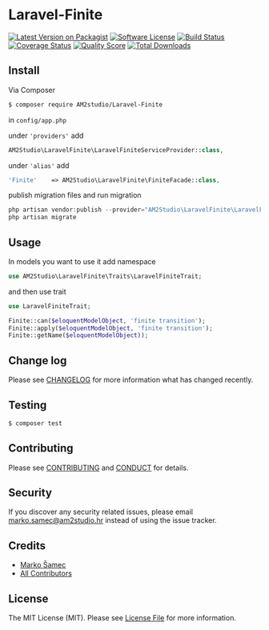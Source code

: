 # Laravel-Finite

[![Latest Version on Packagist][ico-version]][link-packagist]
[![Software License][ico-license]](LICENSE.md)
[![Build Status][ico-travis]][link-travis]
[![Coverage Status][ico-scrutinizer]][link-scrutinizer]
[![Quality Score][ico-code-quality]][link-code-quality]
[![Total Downloads][ico-downloads]][link-downloads]


## Install

Via Composer

``` bash
$ composer require AM2studio/Laravel-Finite
```

in ```config/app.php``` 

under ```'providers'``` add

```php
AM2Studio\LaravelFinite\LaravelFiniteServiceProvider::class,
```

under ```'alias'``` add
```php
'Finite'    => AM2Studio\LaravelFinite\FiniteFacade::class,
```

publish migration files and run migration

```php
php artisan vendor:publish --provider="AM2Studio\LaravelFinite\LaravelFiniteServiceProvider" --tag="migrations"
php artisan migrate
```

## Usage

In models you want to use it add namespace
```php
use AM2Studio\LaravelFinite\Traits\LaravelFiniteTrait;
```

and then use trait

```php
use LaravelFiniteTrait;
```

``` php
Finite::can($eloquentModelObject, 'finite transition');
Finite::apply($eloquentModelObject, 'finite transition');
Finite::getName($eloquentModelObject));
```

## Change log

Please see [CHANGELOG](CHANGELOG.md) for more information what has changed recently.

## Testing

``` bash
$ composer test
```

## Contributing

Please see [CONTRIBUTING](CONTRIBUTING.md) and [CONDUCT](CONDUCT.md) for details.

## Security

If you discover any security related issues, please email marko.samec@am2studio.hr instead of using the issue tracker.

## Credits

- [Marko Šamec][link-author]
- [All Contributors][link-contributors]

## License

The MIT License (MIT). Please see [License File](LICENSE.md) for more information.

[ico-version]: https://img.shields.io/packagist/v/AM2Studio/Laravel-Finite.svg?style=flat-square
[ico-license]: https://img.shields.io/badge/license-MIT-brightgreen.svg?style=flat-square
[ico-travis]: https://img.shields.io/travis/AM2Studio/Laravel-Finite/master.svg?style=flat-square
[ico-scrutinizer]: https://img.shields.io/scrutinizer/coverage/g/AM2Studio/Laravel-Finite.svg?style=flat-square
[ico-code-quality]: https://img.shields.io/scrutinizer/g/AM2Studio/Laravel-Finite.svg?style=flat-square
[ico-downloads]: https://img.shields.io/packagist/dt/AM2Studio/Laravel-Finite.svg?style=flat-square

[link-packagist]: https://packagist.org/packages/AM2Studio/Laravel-Finite
[link-travis]: https://travis-ci.org/AM2Studio/Laravel-Finite
[link-scrutinizer]: https://scrutinizer-ci.com/g/AM2Studio/Laravel-Finite/code-structure
[link-code-quality]: https://scrutinizer-ci.com/g/AM2Studio/Laravel-Finite
[link-downloads]: https://packagist.org/packages/AM2Studio/Laravel-Finite
[link-author]: https://github.com/:author_username
[link-contributors]: ../../contributors
